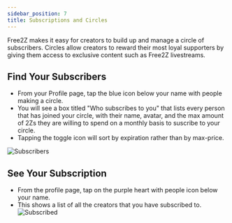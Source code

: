 ```yaml
---
sidebar_position: 7
title: Subscriptions and Circles
---
```


Free2Z makes it easy for creators to build up and manage a circle of subscribers. Circles allow creators to reward their most loyal supporters by giving them access to exclusive content such as Free2Z livestreams.

## Find Your Subscribers

- From your Profile page, tap the blue icon below your name with people making a circle.
- You will see a box titled "Who subscribes to you" that lists every person that has joined your circle, with their name, avatar, and the max amount of 2Zs they are willing to spend on a monthly basis to suscribe to your circle.
- Tapping the toggle icon will sort by expiration rather than by max-price.

![Subscribers](/img/circle.png)

## See Your Subscription

- From the profile page, tap on the purple heart with people icon below your name.
- This shows a list of all the creators that you have subscribed to.
  ![Subscribed](/img/subscribed_to.png)
